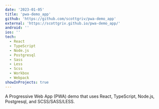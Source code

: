 ```yaml
---
date: '2023-01-05'
title: 'pwa-demo_app'
github: 'https://github.com/scottgriv/pwa-demo_app'
external: 'https://scottgriv.github.io/pwa-demo_app/'
android: ''
ios: ''
tech:
  - React
  - TypeScript
  - Node.js
  - Postgresql
  - Sass
  - Less
  - Scss
  - Workbox
  - Webpack
showInProjects: true
---
```


A Progressive Web App (PWA) demo that uses React, TypeScript, Node.js, Postgresql, and SCSS/SASS/LESS.
